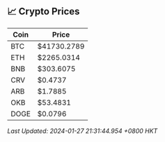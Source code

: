 ## 📈 Crypto Prices

| Coin | Price |
| ---- | ----- |
| BTC | $41730.2789 |
| ETH | $2265.0314 |
| BNB | $303.6075 |
| CRV | $0.4737 |
| ARB | $1.7885 |
| OKB | $53.4831 |
| DOGE | $0.0796 |

_Last Updated: 2024-01-27 21:31:44.954 +0800 HKT_